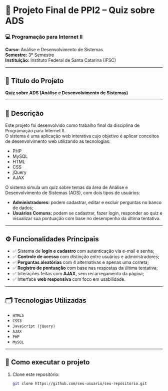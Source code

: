 # 📘 Projeto Final de PPI2 – Quiz sobre ADS

### 💻 Programação para Internet II  
**Curso:** Análise e Desenvolvimento de Sistemas  
**Semestre:** 3º Semestre  
**Instituição:** Instituto Federal de Santa Catarina (IFSC)

---

## 🎯 Título do Projeto  
**Quiz sobre ADS (Análise e Desenvolvimento de Sistemas)**

---

## 📄 Descrição  
Este projeto foi desenvolvido como trabalho final da disciplina de Programação para Internet II.  
O sistema é uma aplicação web interativa cujo objetivo é aplicar conceitos de desenvolvimento web utilizando as tecnologias:

- PHP  
- MySQL  
- HTML  
- CSS  
- jQuery  
- AJAX  

O sistema simula um quiz sobre temas da área de Análise e Desenvolvimento de Sistemas (ADS), com dois tipos de usuários:

- **Administradores:** podem cadastrar, editar e excluir perguntas no banco de dados;
- **Usuários Comuns:** podem se cadastrar, fazer login, responder ao quiz e visualizar sua pontuação com base no desempenho da última tentativa.

---

## ⚙️ Funcionalidades Principais

- ✅ Sistema de **login e cadastro** com autenticação via e-mail e senha;
- ✅ **Controle de acesso** com distinção entre usuários e administradores;
- ✅ **Perguntas aleatórias** com 4 alternativas e apenas uma correta;
- ✅ **Registro de pontuação** com base nas respostas da última tentativa;
- ✅ Interações feitas com **AJAX**, sem recarregamento da página;
- ✅ Interface **web responsiva** com foco em usabilidade.

---

## 🗂️ Tecnologias Utilizadas

- `HTML5`
- `CSS3`
- `JavaScript (jQuery)`
- `AJAX`
- `PHP`
- `MySQL`

---

## 🚀 Como executar o projeto

1. Clone este repositório:
   ```bash
   git clone https://github.com/seu-usuario/seu-repositorio.git
